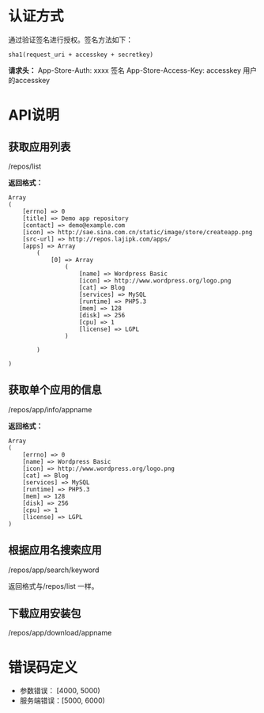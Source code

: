 # 认证方式
通过验证签名进行授权。签名方法如下：
```
sha1(request_uri + accesskey + secretkey)
```
__请求头：__
App-Store-Auth: xxxx  签名
App-Store-Access-Key: accesskey   用户的accesskey

# API说明
## 获取应用列表
/repos/list

__返回格式：__
```
Array
(
    [errno] => 0
    [title] => Demo app repository
    [contact] => demo@example.com
    [icon] => http://sae.sina.com.cn/static/image/store/createapp.png
    [src-url] => http://repos.lajipk.com/apps/
    [apps] => Array
        (
            [0] => Array
                (
                    [name] => Wordpress Basic
                    [icon] => http://www.wordpress.org/logo.png
                    [cat] => Blog
                    [services] => MySQL
                    [runtime] => PHP5.3
                    [mem] => 128
                    [disk] => 256
                    [cpu] => 1
                    [license] => LGPL
                )

        )

)
```

## 获取单个应用的信息
/repos/app/info/appname

__返回格式：__
```
Array
(
    [errno] => 0
    [name] => Wordpress Basic
    [icon] => http://www.wordpress.org/logo.png
    [cat] => Blog
    [services] => MySQL
    [runtime] => PHP5.3
    [mem] => 128
    [disk] => 256
    [cpu] => 1
    [license] => LGPL
)
```

## 根据应用名搜索应用
/repos/app/search/keyword

返回格式与/repos/list 一样。

## 下载应用安装包
/repos/app/download/appname


# 错误码定义
* 参数错误： [4000, 5000)
* 服务端错误：[5000, 6000)

